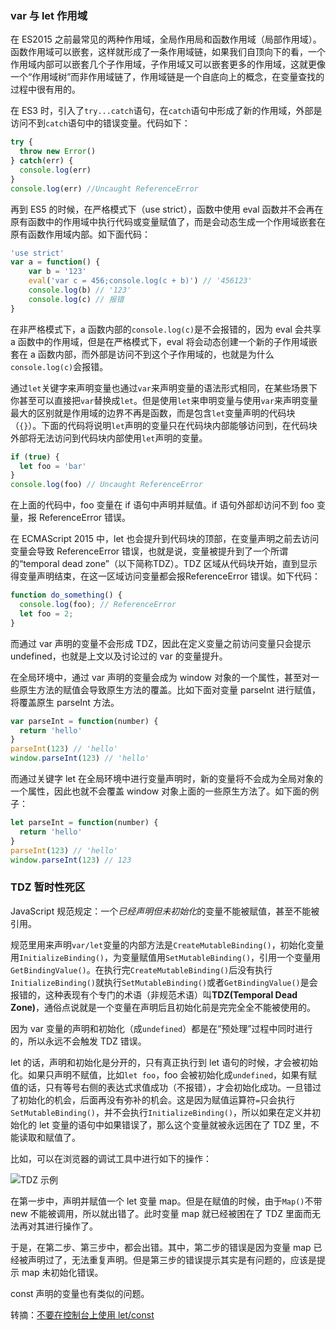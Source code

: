 ### var 与 let 作用域
在 ES2015 之前最常见的两种作用域，全局作用局和函数作用域（局部作用域）。函数作用域可以嵌套，这样就形成了一条作用域链，如果我们自顶向下的看，一个作用域内部可以嵌套几个子作用域，子作用域又可以嵌套更多的作用域，这就更像一个“作用域树”而非作用域链了，作用域链是一个自底向上的概念，在变量查找的过程中很有用的。

在 ES3 时，引入了`try...catch`语句，在`catch`语句中形成了新的作用域，外部是访问不到`catch`语句中的错误变量。代码如下：

```javascript
try {
  throw new Error()
} catch(err) {
  console.log(err)
}
console.log(err) //Uncaught ReferenceError
```

再到 ES5 的时候，在严格模式下（use strict），函数中使用 eval 函数并不会再在原有函数中的作用域中执行代码或变量赋值了，而是会动态生成一个作用域嵌套在原有函数作用域内部。如下面代码：

```javascript
'use strict'
var a = function() {
    var b = '123'
    eval('var c = 456;console.log(c + b)') // '456123'
    console.log(b) // '123'
    console.log(c) // 报错
}
```

在非严格模式下，a 函数内部的`console.log(c)`是不会报错的，因为 eval 会共享 a 函数中的作用域，但是在严格模式下，eval 将会动态创建一个新的子作用域嵌套在 a 函数内部，而外部是访问不到这个子作用域的，也就是为什么`console.log(c)`会报错。

通过`let`关键字来声明变量也通过`var`来声明变量的语法形式相同，在某些场景下你甚至可以直接把`var`替换成`let`。但是使用`let`来申明变量与使用`var`来声明变量最大的区别就是作用域的边界不再是函数，而是包含`let`变量声明的代码块（`{}`）。下面的代码将说明`let`声明的变量只在代码块内部能够访问到，在代码块外部将无法访问到代码块内部使用`let`声明的变量。

```javascript
if (true) {
  let foo = 'bar'
}
console.log(foo) // Uncaught ReferenceError
```

在上面的代码中，foo 变量在 if 语句中声明并赋值。if 语句外部却访问不到 foo 变量，报 ReferenceError 错误。

在 ECMAScript 2015 中，let 也会提升到代码块的顶部，在变量声明之前去访问变量会导致 ReferenceError 错误，也就是说，变量被提升到了一个所谓的“temporal dead zone”（以下简称TDZ）。TDZ 区域从代码块开始，直到显示得变量声明结束，在这一区域访问变量都会报ReferenceError 错误。如下代码：

```javascript
function do_something() {
  console.log(foo); // ReferenceError
  let foo = 2;
}
```

而通过 var 声明的变量不会形成 TDZ，因此在定义变量之前访问变量只会提示 undefined，也就是上文以及讨论过的 var 的变量提升。

在全局环境中，通过 var 声明的变量会成为 window 对象的一个属性，甚至对一些原生方法的赋值会导致原生方法的覆盖。比如下面对变量 parseInt 进行赋值，将覆盖原生 parseInt 方法。

```javascript
var parseInt = function(number) {
  return 'hello'
}
parseInt(123) // 'hello'
window.parseInt(123) // 'hello'
```

而通过关键字 let 在全局环境中进行变量声明时，新的变量将不会成为全局对象的一个属性，因此也就不会覆盖 window 对象上面的一些原生方法了。如下面的例子：

```javascript
let parseInt = function(number) {
  return 'hello'
}
parseInt(123) // 'hello'
window.parseInt(123) // 123
```

### TDZ 暂时性死区
JavaScript 规范规定：一个*已经声明但未初始化*的变量不能被赋值，甚至不能被引用。

规范里用来声明`var/let`变量的内部方法是`CreateMutableBinding()`，初始化变量用`InitializeBinding()`，为变量赋值用`SetMutableBinding()`，引用一个变量用`GetBindingValue()`。在执行完`CreateMutableBinding()`后没有执行`InitializeBinding()`就执行`SetMutableBinding()`或者`GetBindingValue()`是会报错的，这种表现有个专门的术语（非规范术语）叫**TDZ(Temporal Dead Zone)**，通俗点说就是一个变量在声明后且初始化前是完完全全不能被使用的。

因为 var 变量的声明和初始化（成`undefined`）都是在“预处理”过程中同时进行的，所以永远不会触发 TDZ 错误。

let 的话，声明和初始化是分开的，只有真正执行到 let 语句的时候，才会被初始化。如果只声明不赋值，比如`let foo`，foo 会被初始化成`undefined`，如果有赋值的话，只有等号右侧的表达式求值成功（不报错），才会初始化成功。一旦错过了初始化的机会，后面再没有弥补的机会。这是因为赋值运算符`=`只会执行`SetMutableBinding()`，并不会执行`InitializeBinding()`，所以如果在定义并初始化的 let 变量的语句中如果错误了，那么这个变量就被永远困在了 TDZ 里，不能读取和赋值了。

比如，可以在浏览器的调试工具中进行如下的操作：

![TDZ 示例](http://cnd.qiniu.lin07ux.cn/markdown/1479273008633.png)

在第一步中，声明并赋值一个 let 变量 map。但是在赋值的时候，由于`Map()`不带 new 不能被调用，所以就出错了。此时变量 map 就已经被困在了 TDZ 里面而无法再对其进行操作了。

于是，在第二步、第三步中，都会出错。其中，第二步的错误是因为变量 map 已经被声明过了，无法重复声明。但是第三步的错误提示其实是有问题的，应该是提示 map 未初始化错误。

const 声明的变量也有类似的问题。

转摘：[不要在控制台上使用 let/const](http://www.cnblogs.com/ziyunfei/p/6063426.html)



